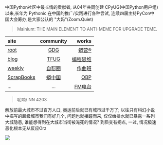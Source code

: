 中国Python社区中最长情的贡献者, 从04年共同创建 CPyUG(中国Python用户组)以来,长年为 Pythonic 在中国的推广/实践进行各种尝试, 连续四届主持PyCon中国大会筹办,是大家公认的 "大妈"(Zoom.Quiet)

> Mainium: THE MAIN ELEMENT TO ANTI-MEME FOR UPGRADE TEME.

| site | community | works |
| :-----| :----: | ----: |
| [root](http://zoomquiet.io/) | [GDG](https://blog.zhgdg.org/) | [蟒营®](https://doc.101.camp/) |
| [blog](https://blog.zoomquiet.io/pages/zoomquiet.html) | [TFUG](http://zh.tfug.world/) | [编程思维](https://py.101.camp/) |
| [weekly](http://weekly.pychina.org/) | [自怼圈](https://du.101.camp/) | [作曲班](https://mu.101.camp/) |
| [ScrapBooks](https://zoomquiet.io/collection.html) | [蟒中国](https://pychina.org/) | [OBP](https://zoomquiet.io/obp/index.html) |
| ... | ... | [FM电台](https://fm.101.camp/) |


> ​呢喃/ NN 4203

解放前最大城市不过百万人口,
奥运前后就已有城市过千万了;
以往只有科幻小说中描写的超级城市我们有好几个,
问题也就接蹱而来,
仅仅给排水就已暴露一系列大城隐患,
谁能想得到在大城市当街被淹死的情况?
到质变有拐点,
一过,
情况极速恶化根本无从反应Orz

![](http://ydlj.zoomquiet.top/ipic/2020-11-20-zq42-today-card-2011.020.jpeg)
